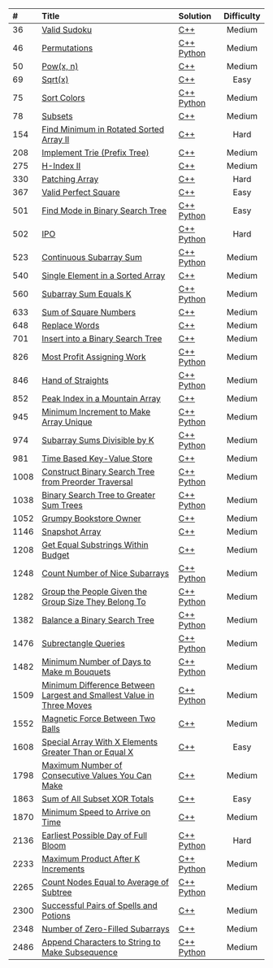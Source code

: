 | # | Title | Solution | Difficulty |
| :--- | :--- | :--- | :---: |
| 36 | <a href="https://leetcode.com/problems/valid_sudoku/">Valid Sudoku</a> | <a href="/code/cpp/36.cpp">C++</a> | Medium |
| 46 | <a href="https://leetcode.com/problems/permutations/">Permutations</a> | <a href="/code/cpp/46.cpp">C++</a> <a href="/code/python/46.py">Python</a> | Medium |
| 50 | <a href="https://leetcode.com/problems/powx-n/">Pow(x, n)</a> | <a href="/code/cpp/50.cpp">C++</a> | Medium |
| 69 | <a href="https://leetcode.com/problems/sqrtx/">Sqrt(x)</a> | <a href="/code/cpp/69.cpp">C++</a> | Easy |
| 75 | <a href="https://leetcode.com/problems/sort-colors/">Sort Colors</a> | <a href="/code/cpp/75.cpp">C++</a> <a href="/code/python/75.py">Python</a> | Medium |
| 78 | <a href="https://leetcode.com/problems/subsets/">Subsets</a> | <a href="/code/cpp/78.cpp">C++</a> | Medium |
| 154 | <a href="https://leetcode.com/problems/find-minimum-in-rotated-sorted-array-ii/">Find Minimum in Rotated Sorted Array II</a> | <a href="/code/cpp/154.cpp">C++</a> | Hard |
| 208 | <a href="https://leetcode.com/problems/implement-trie-prefix-tree/">Implement Trie (Prefix Tree)</a> | <a href="/code/cpp/208.cpp">C++</a> | Medium |
| 275 | <a href="https://leetcode.com/problems/h-index-ii/">H-Index II</a> | <a href="/code/cpp/275.cpp">C++</a> | Medium |
| 330 | <a href="https://leetcode.com/problems/patching-array/">Patching Array</a> | <a href="/code/cpp/330.cpp">C++</a> | Hard |
| 367 | <a href="https://leetcode.com/problems/valid-perfect-square/">Valid Perfect Square | <a href="/code/cpp/367.cpp">C++</a> | Easy |
| 501 | <a href="https://leetcode.com/problems/find-mode-in-binary-search-tree/">Find Mode in Binary Search Tree</a> | <a href="/code/cpp/501.cpp">C++</a> <a href="/code/python/501.py">Python</a> | Easy |
| 502 | <a href="https://leetcode.com/problems/ipo/">IPO</a> | <a href="/code/cpp/502.cpp">C++</a> <a href="/code/python/502.py">Python</a> | Hard |
| 523 | <a href="https://leetcode.com/problems/continuous-subarray-sum/">Continuous Subarray Sum</a> | <a href="/code/cpp/523.cpp">C++</a> <a href="/code/python/523.py">Python</a> | Medium |
| 540 | <a href="https://leetcode.com/problems/single-element-in-a-sorted-array/">Single Element in a Sorted Array</a> | <a href="/code/cpp/540.cpp">C++</a> | Medium |
| 560 | <a href="https://leetcode.com/problems/subarray-sum-equals-k/">Subarray Sum Equals K</a> | <a href="/code/cpp/560.cpp">C++</a> <a href="/code/python/560.py">Python</a> | Medium |
| 633 | <a href="https://leetcode.com/problems/sum-of-square-numbers/">Sum of Square Numbers</a> | <a href="/code/cpp/633.cpp">C++</a> | Medium |
| 648 | <a href="https://leetcode.com/problems/replace-words/">Replace Words</a> | <a href="/code/cpp/648.cpp">C++</a> | Medium |
| 701 | <a href="https://leetcode.com/problems/insert-into-a-binary-search-tree/">Insert into a Binary Search Tree</a> | <a href="/code/cpp/701.cpp">C++</a> | Medium |
| 826 | <a href="https://leetcode.com/problems/most-profit-assigning-work/">Most Profit Assigning Work</a> | <a href="/code/cpp/826.cpp">C++</a> <a href="/code/python/826.py">Python</a> | Medium |
| 846 | <a href="https://leetcode.com/problems/hand-of-straights/">Hand of Straights</a> | <a href="/code/cpp/846.cpp">C++</a> <a href="/code/python/846.py">Python</a> | Medium |
| 852 | <a href="https://leetcode.com/problems/peak-index-in-a-mountain-array/">Peak Index in a Mountain Array</a> | <a href="/code/cpp/852.cpp">C++</a> | Medium |
| 945 | <a href="https://leetcode.com/problems/minimum-increment-to-make-array-unique/">Minimum Increment to Make Array Unique</a> | <a href="/code/cpp/945.cpp">C++</a> <a href="/code/python/945.py">Python</a> | Medium |
| 974 | <a href="https://leetcode.com/problems/subarray-sums-divisible-by-k/">Subarray Sums Divisible by K</a> | <a href="/code/cpp/974.cpp">C++</a> <a href="/code/python/974.py">Python</a> | Medium |
| 981 | <a href="https://leetcode.com/problems/time-based-key-value-store/">Time Based Key-Value Store</a> | <a href="/code/cpp/981.cpp">C++</a> | Medium |
| 1008 | <a href="https://leetcode.com/problems/construct-binary-search-tree-from-preorder-traversal/">Construct Binary Search Tree from Preorder Traversal</a> | <a href="/code/cpp/1008.cpp">C++</a> <a href="/code/python/1008.py">Python</a>  | Medium |
| 1038 | <a href="https://leetcode.com/problems/binary-search-tree-to-greater-sum-tree/">Binary Search Tree to Greater Sum Trees</a> | <a href="/code/cpp/1038.cpp">C++</a> <a href="/code/python/1038.py">Python</a>  | Medium |
| 1052 | <a href="https://leetcode.com/problems/grumpy-bookstore-owner/">Grumpy Bookstore Owner</a> | <a href="/code/cpp/1052.cpp">C++</a> | Medium |
| 1146 | <a href="https://leetcode.com/problems/snapshot-array/">Snapshot Array</a> | <a href="/code/cpp/1146.cpp">C++</a> | Medium |
| 1208 | <a href="https://leetcode.com/problems/get-equal-substrings-within-budget/">Get Equal Substrings Within Budget</a> | <a href="/code/cpp/1208.cpp">C++</a> | Medium |
| 1248 | <a href="https://leetcode.com/problems/count-number-of-nice-subarrays/">Count Number of Nice Subarrays</a> | <a href="/code/cpp/1248.cpp">C++</a> <a href="/code/python/1248.py">Python</a> | Medium |
| 1282 | <a href="https://leetcode.com/problems/group-the-people-given-the-group-size-they-belong-to/">Group the People Given the Group Size They Belong To</a> | <a href="/code/cpp/1282.cpp">C++</a> <a href="/code/python/1282.py">Python</a> | Medium |
| 1382 | <a href="https://leetcode.com/problems/balance-a-binary-search-tree/">Balance a Binary Search Tree</a> | <a href="/code/cpp/1382.cpp">C++</a> <a href="/code/python/1382.py">Python</a> | Medium |
| 1476 | <a href="https://leetcode.com/problems/subrectangle-queries/">Subrectangle Queries</a> | <a href="/code/cpp/1476.cpp">C++</a> <a href="/code/python/1476.py">Python</a> | Medium |
| 1482 | <a href="https://leetcode.com/problems/minimum-number-of-days-to-make-m-bouquets/">Minimum Number of Days to Make m Bouquets</a> | <a href="/code/cpp/1482.cpp">C++</a> <a href="/code/python/1482.py">Python</a>  | Medium |
| 1509 | <a href="https://leetcode.com/problems/minimum-difference-between-largest-and-smallest-value-in-three-moves/">Minimum Difference Between Largest and Smallest Value in Three Moves</a> | <a href="/code/cpp/1509.cpp">C++</a> <a href="/code/python/1509.py">Python</a>  | Medium |
| 1552 | <a href="https://leetcode.com/problems/magnetic-force-between-two-balls/">Magnetic Force Between Two Balls</a> | <a href="/code/cpp/1552.cpp">C++</a> | Medium |
| 1608 | <a href="https://leetcode.com/problems/special-array-with-x-elements-greater-than-or-equal-x/description/">Special Array With X Elements Greater Than or Equal X</a> | <a href="/code/cpp/1608.cpp">C++</a> | Easy |
| 1798 | <a href="https://leetcode.com/problems/maximum-number-of-consecutive-values-you-can-make/">Maximum Number of Consecutive Values You Can Make</a> | <a href="/code/cpp/1798.cpp">C++</a> | Medium |
| 1863 | <a href="https://leetcode.com/problems/sum-of-all-subset-xor-totals/">Sum of All Subset XOR Totals</a> | <a href="/code/cpp/1863.cpp">C++</a> | Easy |
| 1870 | <a href="https://leetcode.com/problems/minimum-speed-to-arrive-on-time/">Minimum Speed to Arrive on Time</a> | <a href="/code/cpp/1870.cpp">C++</a> | Medium |
| 2136 | <a href="https://leetcode.com/problems/earliest-possible-day-of-full-bloom/">Earliest Possible Day of Full Bloom</a> | <a href="/code/cpp/2136.cpp">C++</a> <a href="/code/python/2136.py">Python</a> | Hard |
| 2233 | <a href="https://leetcode.com/problems/maximum-product-after-k-increments/">Maximum Product After K Increments</a> | <a href="/code/cpp/2233.cpp">C++</a> <a href="/code/python/2233.py">Python</a> | Medium |
| 2265 | <a href="https://leetcode.com/problems/count-nodes-equal-to-average-of-subtree/">Count Nodes Equal to Average of Subtree</a> | <a href="/code/cpp/2265.cpp">C++</a> <a href="/code/python/2265.py">Python</a> | Medium |
| 2300 | <a href="https://leetcode.com/problems/successful-pairs-of-spells-and-potions/">Successful Pairs of Spells and Potions</a> | <a href="/code/cpp/2300.cpp">C++</a> | Medium |
| 2348 | <a href="https://leetcode.com/problems/number-of-zero-filled-subarrays/">Number of Zero-Filled Subarrays</a> | <a href="/code/cpp/2348.cpp">C++</a> | Medium |
| 2486 | <a href="https://leetcode.com/problems/append-characters-to-string-to-make-subsequence/">Append Characters to String to Make Subsequence</a> | <a href="/code/cpp/2486.cpp">C++</a> <a href="/code/python/2486.py">Python</a> | Medium |
